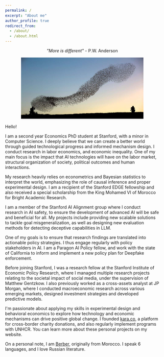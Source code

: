 ```yaml
---
permalink: /
excerpt: "About me"
author_profile: true
redirect_from: 
  - /about/
  - /about.html
---
```


<p align="center">
  <em>"More is different"</em> - P.W. Anderson
</p>

<p align="center">
  <img src="/images/birds.jpeg" height = "200" width="400"/>
</p>


Hello!

I am a second year Economics PhD student at Stanford, with a minor in Computer Science.  I deeply believe that we can create a better world through guided technological progress and informed mechanism design. I conduct research in labor economics, and economic inequality. One of my main focus is the impact that AI technologies will have on the labor market, structural organization of society, political outcomes and human interactions. 

My research heavily relies on econometrics and Bayesian statistics to interpret the world, emphasizing the role of causal inference and proper experimental design. I am a recipient of the Stanford EDGE fellowship and also received a special scholarship from the King Mohamed VI of Morocco for Bright Academic Research.  


I am a member of the Stanford AI Alignment group where I conduct research in AI safety, to ensure the development of advanced AI will be safe and beneficial for all. My projects include providing new scalable solutions to tackle goal misgeneralization, as well as designing new evaluation methods for detecting deceptive capabilities in LLM. 

One of my goals is to ensure that research findings are translated into actionable policy strategies. I thus engage regularly with policy stakeholders in AI. I am a Paragon AI Policy fellow, and work with the state of California to inform and implement a new policy plan for Deepfake enforcement. 

Before joining Stanford, I was a research fellow at the Stanford Institute of Economic Policy Research, where I managed multiple research projects relating to the societal impact of social media, under the supervision of Matthew Gentzkow. I also previously worked as a cross-assets analyst at JP Morgan, where I conducted macroeconomic research across various emerging markets, designed investment strategies and developed predictive models. 

I'm passionate about applying my skills in experimental design and behavioral economics to explore how technology and economic mechanisms can drive positive global change. I founded [kara.co](http://kara.co/), a platform for cross-border charity donations, and also regularly implement programs with UNHCR. You can learn more about these personal projects on my website. 

On a personal note, I am [Berber](https://en.wikipedia.org/wiki/Berbers), originally from Morocco. I speak 6 languages, and I love Russian literature. 
